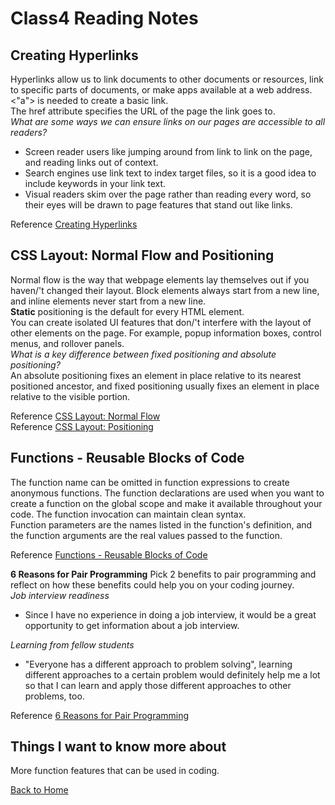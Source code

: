 # Class4 Reading Notes

## Creating Hyperlinks

Hyperlinks allow us to link documents to other documents or resources, link to specific parts of documents, or make apps available at a web address. <"a"> is needed to create a basic link.  
The href attribute specifies the URL of the page the link goes to.  
*What are some ways we can ensure links on our pages are accessible to all readers?*

- Screen reader users like jumping around from link to link on the page, and reading links out of context.
- Search engines use link text to index target files, so it is a good idea to include keywords in your link text.
- Visual readers skim over the page rather than reading every word, so their eyes will be drawn to page features that stand out like links.

Reference [Creating Hyperlinks](https://developer.mozilla.org/en-US/docs/Learn/HTML/Introduction_to_HTML/Creating_hyperlinks)

## CSS Layout: Normal Flow and Positioning

Normal flow is the way that webpage elements lay themselves out if you haven/'t changed their layout.
Block elements always start from a new line, and inline elements never start from a new line.  
**Static** positioning is the default for every HTML element.  
You can create isolated UI features that don/'t interfere with the layout of other elements on the page. For example, popup information boxes, control menus, and rollover panels.  
*What is a key difference between fixed positioning and absolute positioning?*  
An absolute positioning fixes an element in place relative to its nearest positioned ancestor, and fixed positioning usually fixes an element in place relative to the visible portion.

Reference [CSS Layout: Normal Flow](https://developer.mozilla.org/en-US/docs/Learn/CSS/CSS_layout/Normal_Flow)  
Reference [CSS Layout: Positioning](https://developer.mozilla.org/en-US/docs/Learn/CSS/CSS_layout/Positioning)

## Functions - Reusable Blocks of Code

The function name can be omitted in function expressions to create anonymous functions. The function declarations are used when you want to create a function on the global scope and make it available throughout your code. The function invocation can maintain clean syntax.  
Function parameters are the names listed in the function's definition, and the function arguments are the real values passed to the function.

Reference [Functions - Reusable Blocks of Code](https://developer.mozilla.org/en-US/docs/Learn/JavaScript/Building_blocks/Functions)

**6 Reasons for Pair Programming**
Pick 2 benefits to pair programming and reflect on how these benefits could help you on your coding journey.  
*Job interview readiness*

- Since I have no experience in doing a job interview, it would be a great opportunity to get information about a job interview.

*Learning from fellow students*  

- "Everyone has a different approach to problem solving", learning different approaches to a certain problem would definitely help me a lot so that I can learn and apply those different approaches to other problems, too.

Reference [6 Reasons for Pair Programming](https://www.codefellows.org/blog/6-reasons-for-pair-programming/)

## Things I want to know more about

More function features that can be used in coding.

[Back to Home](../../README.md)
